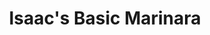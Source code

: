 ---
layout: recipe
title: Isaac's Basic Marinara
source: Isaac Mielke
category: Mains

ingredients: |
  - 3 tbsp olive oil
  - 3 cups chopped yellow onion (about 3 medium)
  - 1 tbsp sugar
  - 3 tbsp minced garlic (about 6 cloves)
  - 2 tsp salt
  - 2 tsp dried basil
  - 1 1/2 tsp dried oregano
  - 1 tsp dried thyme
  - 1 tsp freshly ground black pepper
  - 1/2 tsp fennel seeds, crushed
  - 2 tbsp balsamic vinegar
  - 2 cups low sodium vegetable or chicken broth
  - 3 (28-ounce) cans no-salt-added crushed tomatoes

instructions: |
  1. Heat oil in a large Dutch oven over medium heat. Add onion to pan; cook 4 minutes, stirring frequently.
  2. Add sugar and next 7 ingredients (through fennel seeds); cook 1 minute, stirring constantly.
  3. Stir in vinegar; cook 30 seconds.
  4. Add broth and tomatoes; bring to a simmer.
  5. Cook over low heat for 55 minutes or until sauce thickens, stirring occasionally.

notes: |
  - Study abroad to enjoy long meals and frequent fika!
---